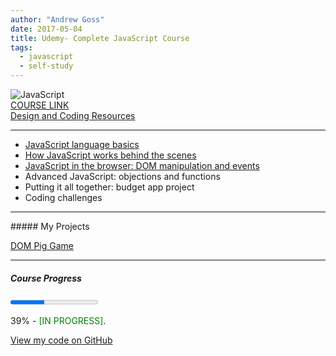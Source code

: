 ```yaml
---
author: "Andrew Goss"
date: 2017-05-04
title: Udemy- Complete JavaScript Course
tags:
  - javascript
  - self-study
---
```

![JavaScript](/img/post/javascript.png "JavaScript")<br>
<a href="https://www.udemy.com/the-complete-javascript-course/learn/" target="_blank">COURSE LINK</a><br>
<a href="http://codingheroes.io/resources" target="_blank">Design and Coding Resources</a><br>
<hr>

* <a href="/2017/udemy--complete-javascript-course/js_language_basics">JavaScript language basics</a>
* <a href="/2017/udemy--complete-javascript-course/how_js_works_behind">How JavaScript works behind the scenes</a>
* <a href="/2017/udemy--complete-javascript-course/js_browser">JavaScript in the browser: DOM manipulation and events</a>
* Advanced JavaScript: objections and functions
* Putting it all together: budget app project
* Coding challenges

<hr>
##### My Projects

<a href="https://andrewrgoss.com/udemy-complete-javascript/dom-pig-game" target="_blank">DOM Pig Game</a>

<hr>

##### Course Progress
<progress max="1.0" value="0.39"></progress>

39% - <font color="green">[IN PROGRESS]</font>.

<a href="https://github.com/andrewrgoss/udemy-complete-javascript" class="btn" target="_blank">View my code on GitHub</a>